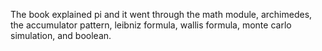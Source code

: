 The book explained pi and it went through the math module, archimedes, the accumulator pattern, leibniz formula, wallis formula, monte carlo simulation, and boolean. 
